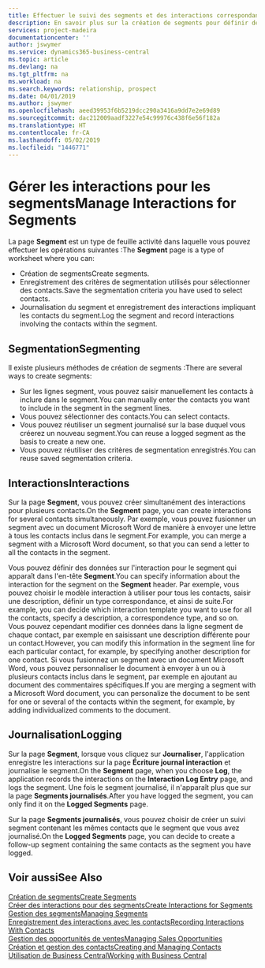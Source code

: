 ```yaml
---
title: Effectuer le suivi des segments et des interactions correspondantes| Microsoft Docs
description: En savoir plus sur la création de segments pour définir des groupes de contacts et spécifier des interactions pour des segments.
services: project-madeira
documentationcenter: ''
author: jswymer
ms.service: dynamics365-business-central
ms.topic: article
ms.devlang: na
ms.tgt_pltfrm: na
ms.workload: na
ms.search.keywords: relationship, prospect
ms.date: 04/01/2019
ms.author: jswymer
ms.openlocfilehash: aeed39953f6b5219dcc290a3416a9dd7e2e69d89
ms.sourcegitcommit: dac212009aadf3227e54c99976c438f6e56f182a
ms.translationtype: HT
ms.contentlocale: fr-CA
ms.lasthandoff: 05/02/2019
ms.locfileid: "1446771"
---
```

# <a name="manage-interactions-for-segments"></a><span data-ttu-id="c47da-103">Gérer les interactions pour les segments</span><span class="sxs-lookup"><span data-stu-id="c47da-103">Manage Interactions for Segments</span></span>
<span data-ttu-id="c47da-104">La page **Segment** est un type de feuille activité dans laquelle vous pouvez effectuer les opérations suivantes :</span><span class="sxs-lookup"><span data-stu-id="c47da-104">The **Segment** page is a type of worksheet where you can:</span></span>

* <span data-ttu-id="c47da-105">Création de segments</span><span class="sxs-lookup"><span data-stu-id="c47da-105">Create segments.</span></span>
* <span data-ttu-id="c47da-106">Enregistrement des critères de segmentation utilisés pour sélectionner des contacts.</span><span class="sxs-lookup"><span data-stu-id="c47da-106">Save the segmentation criteria you have used to select contacts.</span></span>
* <span data-ttu-id="c47da-107">Journalisation du segment et enregistrement des interactions impliquant les contacts du segment.</span><span class="sxs-lookup"><span data-stu-id="c47da-107">Log the segment and record interactions involving the contacts within the segment.</span></span>

## <a name="segmenting"></a><span data-ttu-id="c47da-108">Segmentation</span><span class="sxs-lookup"><span data-stu-id="c47da-108">Segmenting</span></span>
<span data-ttu-id="c47da-109">Il existe plusieurs méthodes de création de segments :</span><span class="sxs-lookup"><span data-stu-id="c47da-109">There are several ways to create segments:</span></span>

* <span data-ttu-id="c47da-110">Sur les lignes segment, vous pouvez saisir manuellement les contacts à inclure dans le segment.</span><span class="sxs-lookup"><span data-stu-id="c47da-110">You can manually enter the contacts you want to include in the segment in the segment lines.</span></span>
* <span data-ttu-id="c47da-111">Vous pouvez sélectionner des contacts.</span><span class="sxs-lookup"><span data-stu-id="c47da-111">You can select contacts.</span></span>
* <span data-ttu-id="c47da-112">Vous pouvez réutiliser un segment journalisé sur la base duquel vous créerez un nouveau segment.</span><span class="sxs-lookup"><span data-stu-id="c47da-112">You can reuse a logged segment as the basis to create a new one.</span></span>
* <span data-ttu-id="c47da-113">Vous pouvez réutiliser des critères de segmentation enregistrés.</span><span class="sxs-lookup"><span data-stu-id="c47da-113">You can reuse saved segmentation criteria.</span></span>

## <a name="interactions"></a><span data-ttu-id="c47da-114">Interactions</span><span class="sxs-lookup"><span data-stu-id="c47da-114">Interactions</span></span>
<span data-ttu-id="c47da-115">Sur la page **Segment**, vous pouvez créer simultanément des interactions pour plusieurs contacts.</span><span class="sxs-lookup"><span data-stu-id="c47da-115">On the **Segment** page, you can create interactions for several contacts simultaneously.</span></span> <span data-ttu-id="c47da-116">Par exemple, vous pouvez fusionner un segment avec un document Microsoft Word de manière à envoyer une lettre à tous les contacts inclus dans le segment.</span><span class="sxs-lookup"><span data-stu-id="c47da-116">For example, you can merge a segment with a Microsoft Word document, so that you can send a letter to all the contacts in the segment.</span></span>

<span data-ttu-id="c47da-117">Vous pouvez définir des données sur l'interaction pour le segment qui apparaît dans l'en-tête **Segment**.</span><span class="sxs-lookup"><span data-stu-id="c47da-117">You can specify information about the interaction for the segment on the **Segment** header.</span></span> <span data-ttu-id="c47da-118">Par exemple, vous pouvez choisir le modèle interaction à utiliser pour tous les contacts, saisir une description, définir un type correspondance, et ainsi de suite.</span><span class="sxs-lookup"><span data-stu-id="c47da-118">For example, you can decide which interaction template you want to use for all the contacts, specify a description, a correspondence type, and so on.</span></span> <span data-ttu-id="c47da-119">Vous pouvez cependant modifier ces données dans la ligne segment de chaque contact, par exemple en saisissant une description différente pour un contact.</span><span class="sxs-lookup"><span data-stu-id="c47da-119">However, you can modify this information in the segment line for each particular contact, for example, by specifying another description for one contact.</span></span> <span data-ttu-id="c47da-120">Si vous fusionnez un segment avec un document Microsoft Word, vous pouvez personnaliser le document à envoyer à un ou à plusieurs contacts inclus dans le segment, par exemple en ajoutant au document des commentaires spécifiques.</span><span class="sxs-lookup"><span data-stu-id="c47da-120">If you are merging a segment with a Microsoft Word document, you can personalize the document to be sent for one or several of the contacts within the segment, for example, by adding individualized comments to the document.</span></span>

## <a name="logging"></a><span data-ttu-id="c47da-121">Journalisation</span><span class="sxs-lookup"><span data-stu-id="c47da-121">Logging</span></span>
<span data-ttu-id="c47da-122">Sur la page **Segment**, lorsque vous cliquez sur **Journaliser**, l'application enregistre les interactions sur la page **Écriture journal interaction** et journalise le segment.</span><span class="sxs-lookup"><span data-stu-id="c47da-122">On the **Segment** page, when you choose **Log**, the application records the interactions on the **Interaction Log Entry** page, and logs the segment.</span></span> <span data-ttu-id="c47da-123">Une fois le segment journalisé, il n'apparaît plus que sur la page **Segments journalisés**.</span><span class="sxs-lookup"><span data-stu-id="c47da-123">After you have logged the segment, you can only find it on the **Logged Segments** page.</span></span>

<span data-ttu-id="c47da-124">Sur la page **Segments journalisés**, vous pouvez choisir de créer un suivi segment contenant les mêmes contacts que le segment que vous avez journalisé.</span><span class="sxs-lookup"><span data-stu-id="c47da-124">On the **Logged Segments** page, you can decide to create a follow-up segment containing the same contacts as the segment you have logged.</span></span>

## <a name="see-also"></a><span data-ttu-id="c47da-125">Voir aussi</span><span class="sxs-lookup"><span data-stu-id="c47da-125">See Also</span></span>
[<span data-ttu-id="c47da-126">Création de segments</span><span class="sxs-lookup"><span data-stu-id="c47da-126">Create Segments</span></span>](marketing-how-create-segment.md)  
[<span data-ttu-id="c47da-127">Créer des interactions pour des segments</span><span class="sxs-lookup"><span data-stu-id="c47da-127">Create Interactions for Segments</span></span>](marketing-how-create-interactions.md)  
[<span data-ttu-id="c47da-128">Gestion des segments</span><span class="sxs-lookup"><span data-stu-id="c47da-128">Managing Segments</span></span>](marketing-segments.md)  
[<span data-ttu-id="c47da-129">Enregistrement des interactions avec les contacts</span><span class="sxs-lookup"><span data-stu-id="c47da-129">Recording Interactions With Contacts</span></span>](marketing-interactions.md)  
[<span data-ttu-id="c47da-130">Gestion des opportunités de ventes</span><span class="sxs-lookup"><span data-stu-id="c47da-130">Managing Sales Opportunities</span></span>](marketing-manage-sales-opportunities.md)  
[<span data-ttu-id="c47da-131">Création et gestion des contacts</span><span class="sxs-lookup"><span data-stu-id="c47da-131">Creating and Managing Contacts</span></span>](marketing-contacts.md)  
[<span data-ttu-id="c47da-132">Utilisation de Business Central</span><span class="sxs-lookup"><span data-stu-id="c47da-132">Working with Business Central</span></span>](ui-work-product.md)
